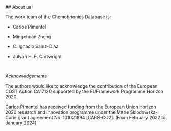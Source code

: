 <html>
<head>
<meta name="viewport" content="width=device-width, initial-scale=1">
<link rel="stylesheet" href="styles.css">
<link rel="stylesheet" href="https://cdnjs.cloudflare.com/ajax/libs/font-awesome/4.7.0/css/font-awesome.min.css">
<link rel="alternate" type="application/rss+xml" title="Chemobrionics Database" href="https://cpimentelguerra.com/new-chemDB/feed.xml" />

<div id="menu-placeholder"></div>
<script>
  fetch('menu.html')
    .then(response => response.text())
    .then(data => {
      document.getElementById('menu-placeholder').innerHTML = data;
    });
</script>
</head>

<body>
## About us

The work team of the Chemobrionics Database is:

* Carlos Pimentel

* Mingchuan Zheng

* C. Ignacio Sainz-Díaz

* Julyan H. E. Cartwright

<BR>

*Acknowledgements*

The authors would like to acknowledge the contribution of the European COST Action CA17120 supported by the EUFramework Programme Horizon 2020.

Carlos Pimentel has received funding from the European Union Horizon 2020 research and innovation programme under the Marie Sklodowska-Curie grant agreement No. 101021894 [CARS-CO2]. (From February 2022 to January 2024)

</body>
</html>


